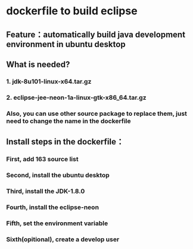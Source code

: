 # dockerfile to build eclipse


## Feature：automatically build java development environment in ubuntu desktop

## What is needed?
### 1. jdk-8u101-linux-x64.tar.gz
### 2. eclipse-jee-neon-1a-linux-gtk-x86_64.tar.gz
### Also, you can use other source package to replace them, just need to change the name in the dockerfile

## Install steps in the dockerfile：
### First, add 163 source list
### Second, install the ubuntu desktop
### Third, install the JDK-1.8.0
### Fourth, install the eclipse-neon
### Fifth, set the environment variable
### Sixth(opitional), create a develop user
